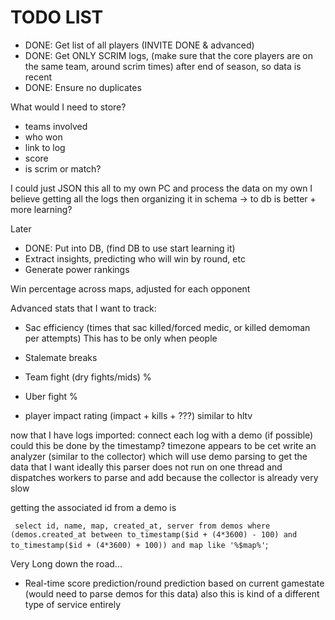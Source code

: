 # TODO LIST
- DONE: Get list of all players (INVITE DONE & advanced) 
- DONE: Get ONLY SCRIM logs, (make sure that the core players are on the same team, around scrim times) after end of season, so data is recent
- DONE: Ensure no duplicates 

What would I need to store?
- teams involved
- who won
- link to log
- score
- is scrim or match?

I could just JSON this all to my own PC and process the data on my own
I believe getting all the logs then organizing it in schema -> to db is better + more learning?


Later
- DONE: Put into DB, (find DB to use start learning it)
- Extract insights, predicting who will win by round, etc
- Generate power rankings

Win percentage across maps, adjusted for each opponent

Advanced stats that I want to track:
- Sac efficiency (times that sac killed/forced medic, or killed demoman per attempts)
  This has to be only when people
- Stalemate breaks
- Team fight (dry fights/mids) %
- Uber fight %

- player impact rating (impact + kills + ???) similar to hltv

now that I have logs imported:
connect each log with a demo (if possible) could this be done by the timestamp? timezone appears to be cet
write an analyzer (similar to the collector) which will use demo parsing to get the data that I want
ideally this parser does not run on one thread and dispatches workers to parse and add because the collector is already very slow

getting the associated id from a demo is

``` select id, name, map, created_at, server from demos where (demos.created_at between to_timestamp($id + (4*3600) - 100) and to_timestamp($id + (4*3600) + 100)) and map like '%$map%'```;

Very Long down the road...
- Real-time score prediction/round prediction based on current gamestate 
  (would need to parse demos for this data)
  also this is kind of a different type of service entirely
